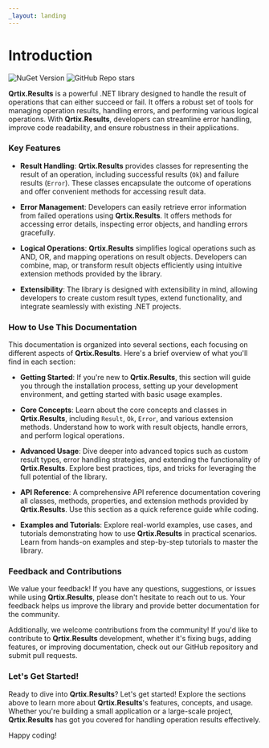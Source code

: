 ```yaml
---
_layout: landing
---
```


# Introduction

![NuGet Version](https://img.shields.io/nuget/v/Qrtix.Results?logo=nuget)
![GitHub Repo stars](https://img.shields.io/github/stars/Q-rtix/Results?style=flat&logo=github)

**Qrtix.Results** is a powerful .NET library designed to handle the result of operations that can either succeed or fail. It
offers a robust set of tools for managing operation results, handling errors, and performing various logical operations.
With **Qrtix.Results**, developers can streamline error handling, improve code readability, and ensure robustness in their
applications.

### Key Features

- **Result Handling**: **Qrtix.Results** provides classes for representing the result of an operation, including successful
  results (`Ok`) and failure results (`Error`). These classes encapsulate the outcome of operations and offer convenient
  methods for accessing result data.

- **Error Management**: Developers can easily retrieve error information from failed operations using **Qrtix.Results**. It
  offers methods for accessing error details, inspecting error objects, and handling errors gracefully.

- **Logical Operations**: **Qrtix.Results** simplifies logical operations such as AND, OR, and mapping operations on result
  objects. Developers can combine, map, or transform result objects efficiently using intuitive extension methods
  provided by the library.

- **Extensibility**: The library is designed with extensibility in mind, allowing developers to create custom result
  types, extend functionality, and integrate seamlessly with existing .NET projects.

### How to Use This Documentation

This documentation is organized into several sections, each focusing on different aspects of **Qrtix.Results**. Here's a
brief overview of what you'll find in each section:

- **Getting Started**: If you're new to **Qrtix.Results**, this section will guide you through the installation process,
  setting up your development environment, and getting started with basic usage examples.

- **Core Concepts**: Learn about the core concepts and classes in **Qrtix.Results**, including `Result`, `Ok`, `Error`, and
  various extension methods. Understand how to work with result objects, handle errors, and perform logical operations.

- **Advanced Usage**: Dive deeper into advanced topics such as custom result types, error handling strategies, and
  extending the functionality of **Qrtix.Results**. Explore best practices, tips, and tricks for leveraging the full
  potential of the library.

- **API Reference**: A comprehensive API reference documentation covering all classes, methods, properties, and
  extension methods provided by **Qrtix.Results**. Use this section as a quick reference guide while coding.

- **Examples and Tutorials**: Explore real-world examples, use cases, and tutorials demonstrating how to use
  **Qrtix.Results** in practical scenarios. Learn from hands-on examples and step-by-step tutorials to master the library.

### Feedback and Contributions

We value your feedback! If you have any questions, suggestions, or issues while using **Qrtix.Results**, please don't
hesitate to reach out to us. Your feedback helps us improve the library and provide better documentation for the
community.

Additionally, we welcome contributions from the community! If you'd like to contribute to **Qrtix.Results** development,
whether it's fixing bugs, adding features, or improving documentation, check out our GitHub repository and submit pull
requests.

### Let's Get Started!

Ready to dive into **Qrtix.Results**? Let's get started! Explore the sections above to learn more about **Qrtix.Results**'s
features, concepts, and usage. Whether you're building a small application or a large-scale project, **Qrtix.Results** has
got you covered for handling operation results effectively.

Happy coding!
